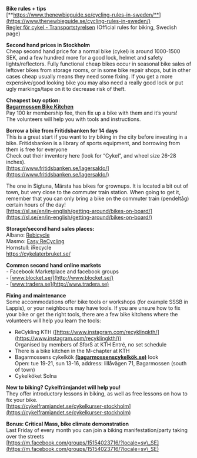 **Bike rules \+  tips**  
[**https://www.thenewbieguide.se/cycling-rules-in-sweden/**](https://www.thenewbieguide.se/cycling-rules-in-sweden/)   
[Regler för cykel \- Transportstyrelsen](https://www.transportstyrelsen.se/sv/vagtrafik/Trafikregler/Cyklist-mopedist-motorcyklist/Trafikregler/Regler-for-cykel/) (Official rules for biking, Swedish page)

**Second hand prices in Stockholm**  
Cheap second hand price for a normal bike (cykel) is around 1000-1500 SEK, and a few hundred more for a good lock, helmet and safety lights/reflectors. Fully functional cheap bikes occur in seasonal bike sales of leftover bikes from storage rooms, or in some bike repair shops, but in other cases cheap usually means they need some fixing. If you get a more expensive/good looking bike you may also need a really good lock or put ugly markings/tape on it to decrease risk of theft. 

**Cheapest buy option:**   
[**Bagarmossen Bike Kitchen**](https://bagarmossenscykelkok.se/)  
Pay 100 kr membership fee, then fix up a bike with them and it’s yours\!  
The volunteers will help you with tools and instructions.

**Borrow a bike from Fritidsbanken for 14 days**  
This is a great start if you want to try biking in the city before investing in a bike. Fritidsbanken is a library of sports equipment, and borrowing from them is free for everyone   
Check out their inventory here (look for “Cykel”, and wheel size 26-28 inches).  
[https://www.fritidsbanken.se/lagersaldo/](https://www.fritidsbanken.se/lagersaldo/) 

The one in Sigtuna, Märsta has bikes for grownups. It is located a bit out of town, but very close to the commuter train station. When going to get it, remember that you can only bring a bike on the commuter train (pendeltåg) certain hours of the day\!  
[https://sl.se/en/in-english/getting-around/bikes-on-board/](https://sl.se/en/in-english/getting-around/bikes-on-board/) 

**Storage/second hand sales places:**  
Albano: [Rebicycle](https://rebicycle.se/)   
Masmo: [Easy ReCycling](https://m.facebook.com/profile.php/?id=100063728556333)  
Hornstull: iRecycle  
https://cykelaterbruket.se/

**Common second hand online markets**  
\- Facebook Marketplace and facebook groups  
\- [www.blocket.se/](http://www.blocket.se/)   
\- [www.tradera.se](http://www.tradera.se) 

**Fixing and maintenance**  
Some accommodations offer bike tools or workshops (for example SSSB in Lappis), or your neighbours may have tools. If you are unsure how to fix your bike or get the right tools, there are a few bike kitchens where the volunteers will help you learn the tools:

- ReCykling KTH ([https://www.instagram.com/recyklingkth/](https://www.instagram.com/recyklingkth/))  
  Organised by members of SforS at KTH Entré, no set schedule  
- There is a bike kitchen in the M-chapter at KTH  
- Bagarmossens cykelkök  [**(bagarmossenscykelkök.se)**](https://bagarmossenscykelkok.se/) look  
  Open: tue 19-21, sun 13-16, address: lillåvägen 71, Bagarmossen (south of town)  
- Cykelköket Solna

**New to biking? Cykelfrämjandet will help you\!**  
They offer introductory lessons in biking, as well as free lessons on how to fix your bike.  
[https://cykelframjandet.se/cykelkurser-stockholm](https://cykelframjandet.se/cykelkurser-stockholm) 

**Bonus: Critical Mass, bike climate demonstration**  
Last Friday of every month you can join a biking manifestation/party taking over the streets  
[https://m.facebook.com/groups/15154023716/?locale=sv\_SE](https://m.facebook.com/groups/15154023716/?locale=sv\_SE) 
